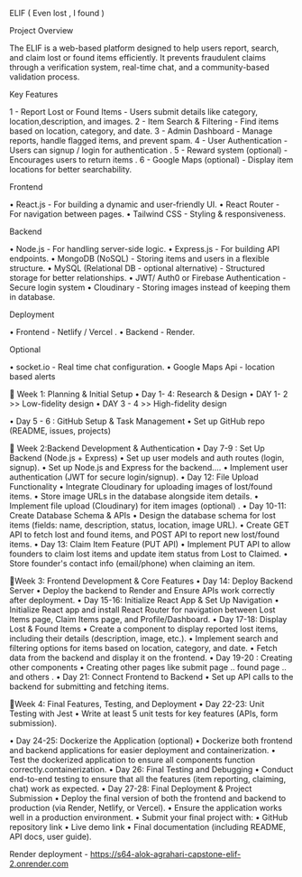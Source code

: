 
 ELIF ( Even lost , I found ) 

 Project Overview 
 
 The ELIF is a web-based platform designed to help users report, search, and claim lost or found items efficiently. It prevents fraudulent claims through a verification system, real-time chat, and a community-based validation process. 

 Key Features 

 1 - Report Lost or Found Items - Users submit details like category, location,description, and images. 
 2 - Item Search & Filtering - Find items based on location, category, and date. 
 3 - Admin Dashboard - Manage reports, handle flagged items, and prevent spam. 
 4 - User Authentication - Users can signup / login for authentication . 
 5 - Reward system (optional) - Encourages users to return items . 
 6  - Google Maps (optional) - Display item locations for better searchability. 

 Frontend 

 • React.js - For building a dynamic and user-friendly UI. 
 • React Router - For navigation between pages. 
 • Tailwind CSS - Styling & responsiveness. 

 Backend 

 • Node.js  - For handling server-side logic. 
 • Express.js  - For building API endpoints. 
 • MongoDB (NoSQL) - Storing items and users in a flexible structure. 
 • MySQL (Relational DB - optional alternative) - Structured storage for better relationships. 
 • JWT/ Auth0 or Firebase Authentication - Secure login system 
 • Cloudinary - Storing images instead of keeping them in database. 


 Deployment 

 •  Frontend - Netlify / Vercel . 
 •  Backend - Render. 

 Optional 

 •  socket.io - Real time chat configuration. 
 •  Google Maps Api - location based alerts 

 📌 Week 1: Planning & Initial Setup 
 • Day 1- 4: Research & Design 
 • DAY 1- 2 >> Low-fidelity design 
 • DAY 3 - 4 >> High-fidelity design 

 • Day 5 - 6 : GitHub Setup & Task Management 
 •  Set up GitHub repo (README, issues, projects)

 📌 Week 2:Backend Development & Authentication 
 • Day 7-9 : Set Up Backend (Node.js + Express) 
 • Set up user models and auth routes (login, signup). 
 • Set up Node.js and Express for the backend.… 
 • Implement user authentication (JWT for secure login/signup). 
 • Day 12: File Upload Functionality 
 • Integrate Cloudinary for uploading images of lost/found items. 
 • Store image URLs in the database alongside item details. 
 •  Implement file upload (Cloudinary) for item images (optional) . 
 • Day 10-11: Create Database Schema & APIs 
 • Design the database schema for lost items (fields: name, description,         status, location, image URL). 
 • Create GET API to fetch lost and found items, and POST API to report new lost/found items. 
 • Day 13: Claim Item Feature (PUT API) 
 • Implement PUT API to allow founders to claim lost items and update item status from Lost to Claimed. 
 • Store founder's contact info (email/phone) when claiming an item. 
 

 📌Week 3: Frontend Development & Core Features 
 •  Day 14: Deploy Backend Server 
 • Deploy the backend to Render and Ensure APIs work correctly after deployment. 
 • Day 15-16: Initialize React App & Set Up Navigation 
 • Initialize React app and install React Router for navigation between Lost Items page, Claim Items page, and Profile/Dashboard. 
 • Day 17-18: Display Lost & Found Items 
 • Create a component to display reported lost items, including their details (description, image, etc.). 
 • Implement search and filtering options for items based on location, category, and date. 
 • Fetch data from the backend and display it on the frontend. 
 • Day 19-20 : Creating other components 
 • Creating other pages like submit page .. found page .. and others . 
 • Day 21: Connect Frontend to Backend 
 • Set up API calls to the backend for submitting and fetching items. 



 📌Week 4: Final Features, Testing, and Deployment 
 • Day 22-23: Unit Testing with Jest 
 • Write at least 5 unit tests for key features (APIs, form submission). 

 • Day 24-25: Dockerize the Application (optional) 
 • Dockerize both frontend and backend applications for easier deployment and containerization. 
 • Test the dockerized application to ensure all components function correctly.containerization. 
 • Day 26: Final Testing and Debugging 
 • Conduct end-to-end testing to ensure that all the features (item reporting, claiming, chat) work as expected. 
 • Day 27-28: Final Deployment & Project Submission 
 • Deploy the final version of both the frontend and backend to production (via Render, Netlify, or Vercel). 
 • Ensure the application works well in a production environment. 
 • Submit your final project with: • GitHub repository link • Live demo link • Final documentation (including README, API docs, user guide).



 Render deployment - https://s64-alok-agrahari-capstone-elif-2.onrender.com